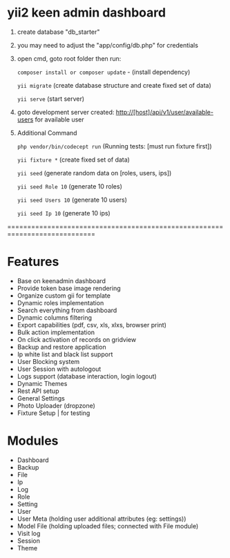 # yii2 keen admin dashboard
1) create database "db_starter"
2) you may need to adjust the "app/config/db.php" for credentials
3) open cmd, goto root folder then run:

	```composer install or composer update``` - (install dependency)
	
	```yii migrate``` (create database structure and create fixed set of data)
	
	```yii serve``` (start server)

4) goto development server created: [http://[host]/api/v1/user/available-users]([http://host]/api/v1/user/available-users) for available user
5) Additional Command

	```php vendor/bin/codecept run``` (Running tests: [must run fixture first])

	```yii fixture *``` (create fixed set of data)

	```yii seed``` (generate random data on [roles, users, ips])

	```yii seed Role 10``` (generate 10 roles)

	```yii seed Users 10``` (generate 10 users)

	```yii seed Ip 10``` (generate 10 ips)

============================================================================


# Features
* Base on keenadmin dashboard
* Provide token base image rendering
* Organize custom gii for template
* Dynamic roles implementation
* Search everything from dashboard
* Dynamic columns filtering
* Export capabilities (pdf, csv, xls, xlxs, browser print)
* Bulk action implementation
* On click activation of records on gridview
* Backup and restore application
* Ip white list and black list support
* User Blocking system
* User Session with autologout
* Logs support (database interaction, login logout)
* Dynamic Themes
* Rest API setup
* General Settings
* Photo Uploader (dropzone)
* Fixture Setup | for testing

# Modules
* Dashboard
* Backup
* File
* Ip
* Log
* Role
* Setting
* User
* User Meta (holding user additional attributes (eg: settings))
* Model File (holding uploaded files; connected with File module)
* Visit log
* Session
* Theme
